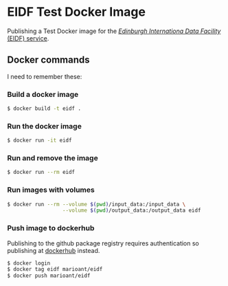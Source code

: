 # EIDF Test Docker Image
Publishing a Test Docker image for the [*Edinburgh Internationa Data Facility* (EIDF) service](https://www.ed.ac.uk/edinburgh-international-data-facility).

## Docker commands

I need to remember these:

### Build a docker image

```bash
$ docker build -t eidf .
```

### Run the docker image

```bash
$ docker run -it eidf
```

### Run and remove the image

```bash
$ docker run --rm eidf
```

### Run images with volumes

```bash
$ docker run --rm --volume $(pwd)/input_data:/input_data \
                  --volume $(pwd)/output_data:/output_data eidf
```

### Push image to dockerhub

Publishing to the github package registry requires authentication so publishing at [dockerhub](https://hub.docker.com/repository/docker/marioant/eidf/general) instead.

```bash
$ docker login
$ docker tag eidf marioant/eidf
$ docker push marioant/eidf
```